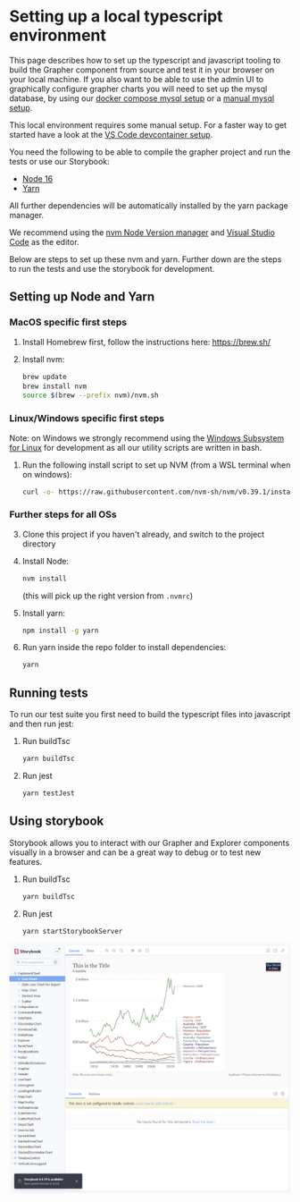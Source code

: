 # Setting up a local typescript environment

This page describes how to set up the typescript and javascript tooling to build the Grapher component from source and test it in your browser on your local machine. If you also want to be able to use the admin UI to graphically configure grapher charts you will need to set up the mysql database, by using our [docker compose mysql setup](docker-compose-mysql.md) or a [manual mysql setup](local-database-setup.md).

This local environment requires some manual setup. For a faster way to get started have a look at the [VS Code devcontainer setup](devcontainer-setup.md).

You need the following to be able to compile the grapher project and run the tests or use our Storybook:

-   [Node 16](https://nodejs.org/en/)
-   [Yarn](https://yarnpkg.com/)

All further dependencies will be automatically installed by the yarn package manager.

We recommend using the [nvm Node Version manager](https://github.com/nvm-sh/nvm) and [Visual Studio Code](https://code.visualstudio.com/) as the editor.

Below are steps to set up these nvm and yarn. Further down are the steps to run the tests and use the storybook for development.

## Setting up Node and Yarn

### MacOS specific first steps

1. Install Homebrew first, follow the instructions here: <https://brew.sh/>
2. Install nvm:

    ```sh
    brew update
    brew install nvm
    source $(brew --prefix nvm)/nvm.sh
    ```

### Linux/Windows specific first steps

Note: on Windows we strongly recommend using the [Windows Subsystem for Linux](https://docs.microsoft.com/en-us/windows/wsl/about) for development as all our utility scripts are written in bash.

1. Run the following install script to set up NVM (from a WSL terminal when on windows):

    ```bash
    curl -o- https://raw.githubusercontent.com/nvm-sh/nvm/v0.39.1/install.sh | bash
    ```

### Further steps for all OSs

3. Clone this project if you haven't already, and switch to the project directory

4. Install Node:

    ```sh
    nvm install
    ```

    (this will pick up the right version from `.nvmrc`)

5. Install yarn:

    ```sh
    npm install -g yarn
    ```

6. Run yarn inside the repo folder to install dependencies:

    ```sh
    yarn
    ```

## Running tests

To run our test suite you first need to build the typescript files into javascript and then run jest:

1. Run buildTsc

    ```sh
    yarn buildTsc
    ```

2. Run jest

    ```sh
    yarn testJest
    ```

## Using storybook

Storybook allows you to interact with our Grapher and Explorer components visually in a browser and can be a great way to debug or to test new features.

1. Run buildTsc

    ```sh
    yarn buildTsc
    ```

2. Run jest

    ```sh
    yarn startStorybookServer
    ```

![Storybook](screenshots/storybook.png)
